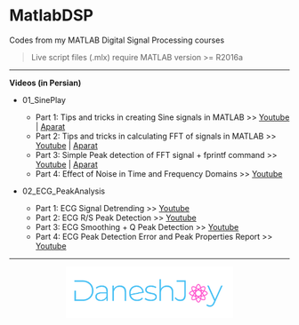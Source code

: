                                                                
# MatlabDSP
Codes from my MATLAB Digital Signal Processing courses

> Live script files (.mlx) require MATLAB version >= R2016a
-------------------------------------

**Videos (in Persian)**

- 01_SinePlay
  - Part 1: Tips and tricks in creating Sine signals in MATLAB >> [Youtube](https://youtu.be/Qfki1clmsPs) | [Aparat](https://www.aparat.com/v/kl1eE)
  - Part 2: Tips and tricks in calculating FFT of signals in MATLAB >> [Youtube](https://youtu.be/27PBMl7l6sk) | [Aparat](https://www.aparat.com/v/oYOB7)
  - Part 3: Simple Peak detection of FFT signal + fprintf command >> [Youtube](https://youtu.be/yYXC3fu3Dpo) | [Aparat](https://www.aparat.com/v/B63Lo)
  - Part 4: Effect of Noise in Time and Frequency Domains >> [Youtube](https://youtu.be/4_hRsE792kA)
  
- 02_ECG_PeakAnalysis
  - Part 1: ECG Signal Detrending >> [Youtube](https://youtu.be/c-qYhtngcjU)
  - Part 2: ECG R/S Peak Detection >> [Youtube](https://youtu.be/ASyLt3KfTBk)
  - Part 3: ECG Smoothing + Q Peak Detection >> [Youtube](https://youtu.be/a4GSkAt845E)
  - Part 4: ECG Peak Detection Error and Peak Properties Report >> [Youtube](https://youtu.be/BenNWPkpSoM)
-------------------------------------

<p align="center">
    <img src="./res/logo.png" width="300px" title="DaneshJoy" alt="DaneshJoy"> 
</p>


